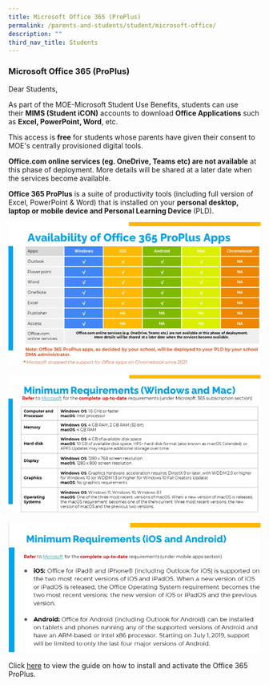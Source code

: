 ```yaml
---
title: Microsoft Office 365 (ProPlus)
permalink: /parents-and-students/student/microsoft-office/
description: ""
third_nav_title: Students
---
```

### **Microsoft Office 365 (ProPlus)**
Dear Students,  
  
As part of the MOE-Microsoft Student Use Benefits, students can use their **MIMS (Student iCON)** accounts to download **Office Applications** such as **Excel, PowerPoint, Word**, etc.  
  
This access is **free** for students whose parents have given their consent to MOE's centrally provisioned digital tools.  
  
**Office.com online services (eg. OneDrive, Teams etc) are not available** at this phase of deployment. More details will be shared at a later date when the services become available.  
  
**Office 365 ProPlus** is a suite of productivity tools (including full version of Excel, PowerPoint & Word) that is installed on your **personal desktop, laptop or mobile device and Personal Learning Device** (PLD).

![](/images/Microsoft%20office%201.png)

![](/images/Microsoft%20office%202.png)

![](/images/Microsoft%20office%203.png)

Click [here](https://drive.google.com/file/d/11LCMhStTypSkqrBO5lrxofAXn86lhiPP/view?usp=sharing) to view the guide on how to install and activate the Office 365 ProPlus.  